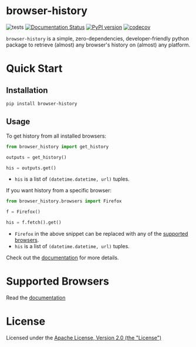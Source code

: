 # browser-history

![tests](https://github.com/pesos/browser-history/workflows/tests/badge.svg)
[![Documentation Status](https://readthedocs.org/projects/browser-history/badge/?version=latest)](https://browser-history.readthedocs.io/en/latest/?badge=latest)
[![PyPI version](https://badge.fury.io/py/browser-history.svg)](https://badge.fury.io/py/browser-history)
[![codecov](https://codecov.io/gh/pesos/browser-history/branch/master/graph/badge.svg)](https://codecov.io/gh/pesos/browser-history)

``browser-history`` is a simple, zero-dependencies, developer-friendly python
package to retrieve (almost) any browser's history on (almost) any platform.

# Quick Start

## Installation

`pip install browser-history`

## Usage

To get history from all installed browsers:
```python
from browser_history import get_history

outputs = get_history()

his = outputs.get()
```
 - `his` is a list of `(datetime.datetime, url)` tuples.


If you want history from a specific browser:
```python
from browser_history.browsers import Firefox

f = Firefox()

his = f.fetch().get()
```

 - `Firefox` in the above snippet can be replaced with any of the [supported browsers](https://browser-history.readthedocs.io/en/latest/browsers.html).
 - `his` is a list of `(datetime.datetime, url)` tuples.

Check out the [documentation](https://browser-history.readthedocs.io/en/latest/) for more details.

# Supported Browsers

Read the [documentation](https://browser-history.readthedocs.io/en/latest/browsers.html)

# License

Licensed under the [Apache License, Version 2.0 (the "License")](LICENSE)
